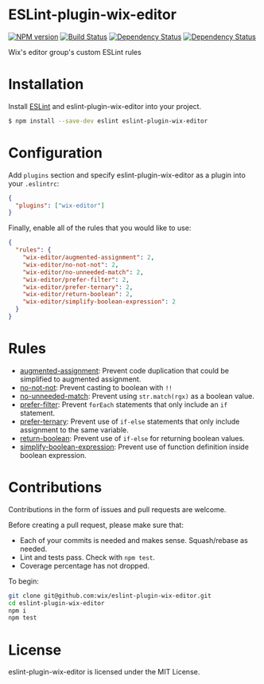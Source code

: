 # ESLint-plugin-wix-editor

[![NPM version][npm-image]][npm-url]
[![Build Status][travis-image]][travis-url]
[![Dependency Status][deps-image]][deps-url]
[![Dependency Status][dev-deps-image]][dev-deps-url]

Wix's editor group's custom ESLint rules


# Installation

Install [ESLint](https://www.github.com/eslint/eslint) and eslint-plugin-wix-editor into your project.

```sh
$ npm install --save-dev eslint eslint-plugin-wix-editor
```

# Configuration

Add `plugins` section and specify eslint-plugin-wix-editor as a plugin into your `.eslintrc`:

```json
{
  "plugins": ["wix-editor"]
}
```

Finally, enable all of the rules that you would like to use:

```json
{
  "rules": {
    "wix-editor/augmented-assignment": 2,
    "wix-editor/no-not-not": 2,
    "wix-editor/no-unneeded-match": 2,
    "wix-editor/prefer-filter": 2,
    "wix-editor/prefer-ternary": 2,
    "wix-editor/return-boolean": 2,
    "wix-editor/simplify-boolean-expression": 2
  }
}
```


# Rules

* [augmented-assignment](docs/augmented-assignment.md): Prevent code duplication that could be simplified to augmented assignment.
* [no-not-not](docs/no-not-not.md): Prevent casting to boolean with `!!`
* [no-unneeded-match](docs/no-unneeded-match.md): Prevent using `str.match(rgx)` as a boolean value.
* [prefer-filter](docs/prefer-filter.md): Prevent `forEach` statements that only include an `if` statement.
* [prefer-ternary](docs/prefer-ternary.md): Prevent use of `if-else` statements that only include assignment to the same variable.
* [return-boolean](docs/return-boolean.md): Prevent use of `if-else` for returning boolean values.
* [simplify-boolean-expression](docs/simplify-boolean-expression.md): Prevent use of function definition inside boolean expression.


# Contributions

Contributions in the form of issues and pull requests are welcome.

Before creating a pull request, please make sure that:
- Each of your commits is needed and makes sense. Squash/rebase as needed.
- Lint and tests pass. Check with `npm test`.
- Coverage percentage has not dropped.

To begin:

```bash
git clone git@github.com:wix/eslint-plugin-wix-editor.git
cd eslint-plugin-wix-editor
npm i
npm test
```


# License

eslint-plugin-wix-editor is licensed under the MIT License.


<!-- link labels -->
[npm-url]: https://npmjs.org/package/eslint-plugin-wix-editor
[npm-image]: http://img.shields.io/npm/v/eslint-plugin-wix-editor.svg

[travis-url]: https://travis-ci.org/wix/eslint-plugin-wix-editor
[travis-image]: http://img.shields.io/travis/wix/eslint-plugin-wix-editor/master.svg

[deps-url]: https://david-dm.org/wix/eslint-plugin-wix-editor
[deps-image]: https://david-dm.org/wix/eslint-plugin-wix-editor.svg

[dev-deps-url]: https://david-dm.org/wix/eslint-plugin-wix-editor#info=devDependencies
[dev-deps-image]: https://david-dm.org/wix/eslint-plugin-wix-editor/dev-status.svg
